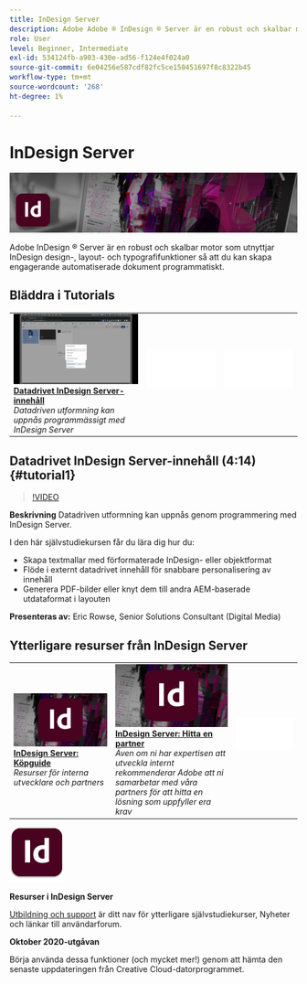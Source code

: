 ```yaml
---
title: InDesign Server
description: Adobe Adobe ® InDesign ® Server är en robust och skalbar motor som utnyttjar InDesign:s design-, layout- och typografiska funktioner för att programmatiskt skapa engagerande automatiserade dokument
role: User
level: Beginner, Intermediate
exl-id: 534124fb-a903-430e-ad56-f124e4f024a0
source-git-commit: 6e04256e587cdf82fc5ce150451697f8c8322b45
workflow-type: tm+mt
source-wordcount: '268'
ht-degree: 1%

---
```


# InDesign Server

![Tutorial Hero Image](../assets/InDesignServer.jpg)

Adobe InDesign ® Server är en robust och skalbar motor som utnyttjar InDesign design-, layout- och typografifunktioner så att du kan skapa engagerande automatiserade dokument programmatiskt.

## Bläddra i Tutorials

<table style="table-layout:fixed">
<tr>
 <td>
   <a href="indesignserver.md#tutorial1">
      <img alt="Datadrivet InDesign Server-innehåll" src="../assets/dataDriven-InDesign-Server-Content.jpg" />
   </a>
    <div>
   <a href="indesignserver.md#tutorial1"><strong>Datadrivet InDesign Server-innehåll</strong></a>
    </div>
    <em>Datadriven utformning kan uppnås programmässigt med InDesign Server</em>
    <br>
  </td>
  <td>
    <img alt="Mellanrum" src="../assets/Whitespacer.png" />
    <div>
    <br>
  </td>
  <td>
    <img alt="Mellanrum" src="../assets/Whitespacer.png" />
    <div>
    <br>
  </td>
</tr>
</table>

## Datadrivet InDesign Server-innehåll (4:14) {#tutorial1}

>[!VIDEO](https://video.tv.adobe.com/v/326901?hidetitle=true)

**Beskrivning**
Datadriven utformning kan uppnås genom programmering med InDesign Server.

I den här självstudiekursen får du lära dig hur du:
* Skapa textmallar med förformaterade InDesign- eller objektformat
* Flöde i externt datadrivet innehåll för snabbare personalisering av innehåll
* Generera PDF-bilder eller knyt dem till andra AEM-baserade utdataformat i layouten

**Presenteras av:**
Eric Rowse, Senior Solutions Consultant (Digital Media)

## Ytterligare resurser från InDesign Server

<table>
<tr>
 <td>
   <a href="https://www.adobe.com/products/indesignserver/buying-guide.html">
      <img alt="InDesign Server: Köpguide" src="../assets/IDS_Thumbnail.jpg" />
   </a>
    <div>
   <a href="https://www.adobe.com/products/indesignserver/buying-guide.html"><strong>InDesign Server: Köpguide</strong></a>
    </div>
    <em>Resurser för interna utvecklare och partners</em>
    <br>
  </td>
  <td>
   <a href="https://www.adobe.com/products/indesignserver/partner.html">
      <img alt="InDesign Server: Hitta en partner" src="../assets/IDS_Thumbnail.jpg" />
   </a>
    <div>
   <a href="https://www.adobe.com/products/indesignserver/partner.html"><strong>InDesign Server: Hitta en partner</strong></a>
    </div>
    <em>Även om ni har expertisen att utveckla internt rekommenderar Adobe att ni samarbetar med våra partners för att hitta en lösning som uppfyller era krav</em>
    <br>
  </td>
  <td>
    <img alt="Mellanrum" src="../assets/Whitespacer.png" />
    <div>
    <br>
  </td>
</tr>
</table>

![InDesign Server-logotyp](../assets/id_server_appicon_96.png)

**Resurser i InDesign Server**

[Utbildning och support](https://www.adobe.com/products/indesignserver.html) är ditt nav för ytterligare självstudiekurser, Nyheter och länkar till användarforum.

**Oktober 2020-utgåvan**

Börja använda dessa funktioner (och mycket mer!) genom att hämta den senaste uppdateringen från Creative Cloud-datorprogrammet.
